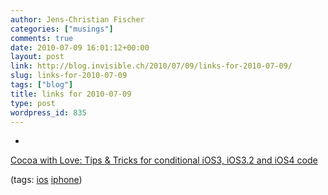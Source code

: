 ```yaml
---
author: Jens-Christian Fischer
categories: ["musings"]
comments: true
date: 2010-07-09 16:01:12+00:00
layout: post
link: http://blog.invisible.ch/2010/07/09/links-for-2010-07-09/
slug: links-for-2010-07-09
tags: ["blog"]
title: links for 2010-07-09
type: post
wordpress_id: 835
---
```


  * 
                

[Cocoa with Love: Tips & Tricks for conditional iOS3, iOS3.2 and iOS4 code](http://cocoawithlove.com/2010/07/tips-tricks-for-conditional-ios3-ios32.html?utm_source=feedburner&utm_medium=feed&utm_campaign=Feed%3A+CocoaWithLove+%28Cocoa+with+Love%29&utm_content=Twitter)


                
                

(tags: [ios](http://delicious.com/jaycee/ios) [iphone](http://delicious.com/jaycee/iphone))


            
